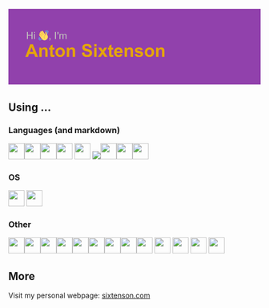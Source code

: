 ![Hi, I'm Anton Sixtenson!](index.png)

## Using ...

### Languages (and markdown)
<img src="https://cdn.jsdelivr.net/gh/devicons/devicon/icons/python/python-original.svg" width="32" height="32" /><img src="https://cdn.jsdelivr.net/gh/devicons/devicon/icons/java/java-original.svg" width="32" height="32" /><img src="https://seeklogo.com/images/N/netwide-assembler-nasm-logo-EC5B1109AC-seeklogo.com.png" width="32" height="32" /><img src="https://cdn.jsdelivr.net/gh/devicons/devicon/icons/c/c-original.svg" width="32" height="32" /> <img src="https://cdn.jsdelivr.net/gh/devicons/devicon/icons/bash/bash-plain.svg" width="32" height="32" />
<img src="https://upload.wikimedia.org/wikipedia/commons/8/87/Sql_data_base_with_logo.png" height="32"/><img src="https://cdn.jsdelivr.net/gh/devicons/devicon/icons/html5/html5-original.svg" width="32" height="32" /><img src="https://cdn.jsdelivr.net/gh/devicons/devicon/icons/css3/css3-original.svg" width="32" height="32" /><img src="https://plugins.jetbrains.com/files/18580/161514/icon/pluginIcon.svg" width="32" height="32" />


### OS
<img src="https://upload.wikimedia.org/wikipedia/commons/thumb/a/a5/Archlinux-icon-crystal-64.svg/800px-Archlinux-icon-crystal-64.svg.png" width="32" height="32" /> <img src="https://cdn.jsdelivr.net/gh/devicons/devicon/icons/debian/debian-original.svg" width="32" height="32" /> 

### Other
<img src="https://cdn.jsdelivr.net/gh/devicons/devicon/icons/arduino/arduino-original.svg" width="32" height="32" /><img src="https://cdn.jsdelivr.net/gh/devicons/devicon/icons/django/django-plain.svg" width="32" height="32" /><img src="https://cdn.jsdelivr.net/gh/devicons/devicon/icons/godot/godot-original.svg" width="32" height="32" /><img src="https://cdn.jsdelivr.net/gh/devicons/devicon/icons/jupyter/jupyter-original.svg" width="32" height="32" /><img src="https://cdn.jsdelivr.net/gh/devicons/devicon/icons/nginx/nginx-original.svg" width="32" height="32" /><img src="https://cdn.jsdelivr.net/gh/devicons/devicon/icons/postgresql/postgresql-original.svg" width="32" height="32" /><img src="https://cdn.jsdelivr.net/gh/devicons/devicon/icons/raspberrypi/raspberrypi-original.svg" width="32" height="32" /><img src="https://cdn.jsdelivr.net/gh/devicons/devicon/icons/sqlite/sqlite-original.svg" width="32" height="32" /><img src="https://user-images.githubusercontent.com/67586773/105040771-43887300-5a88-11eb-9f01-bee100b9ef22.png" width="32" height="32" />
<img src="https://cdn.jsdelivr.net/gh/devicons/devicon/icons/pandas/pandas-original.svg" width="32" height="32" /> <img src="https://cdn.jsdelivr.net/gh/devicons/devicon/icons/androidstudio/androidstudio-original.svg" width="32" height="32" /> <img src="https://cdn.jsdelivr.net/gh/devicons/devicon/icons/bootstrap/bootstrap-original.svg" width="32" height="32" /> <img src="https://cdn.jsdelivr.net/gh/devicons/devicon/icons/opencv/opencv-original.svg" width="32" height="32" />
    
   
          
            
           
            
             
              
              
            
           
## More

Visit my personal webpage: <a href="https://www.sixtenson.com" target="_blank">sixtenson.com</a>
